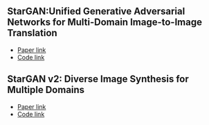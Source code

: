 ## StarGAN:Unified Generative Adversarial Networks for Multi-Domain Image-to-Image Translation

- [Paper link](https://arxiv.org/abs/1711.09020)
- [Code link](https://github.com/yunjey/stargan)

## StarGAN v2: Diverse Image Synthesis for Multiple Domains

- [Paper link](https://arxiv.org/pdf/1912.01865)
- [Code link](https://github.com/clovaai/stargan-v2)
